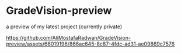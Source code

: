 # GradeVision-preview
a preview of my latest project (currently private)


https://github.com/AliMostafaRadwan/GradeVision-preview/assets/66019196/866ac645-8c87-4fdc-ad31-ae09869c7576

